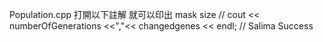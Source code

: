 Population.cpp
打開以下註解 就可以印出 mask size
// cout << numberOfGenerations <<","<< changedgenes << endl; // Salima Success